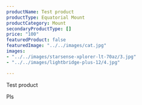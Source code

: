 ```yaml
---
productName: Test product
productType: Equatorial Mount
productCategory: Mount
secondaryProductType: []
price: "100"
featuredProduct: false
featuredImage: "../../images/cat.jpg"
images:
- "../../images/starsense-xplorer-lt-70az/3.jpg"
- "../../images/lightbridge-plus-12/4.jpg"

---
```

Test product

Pls